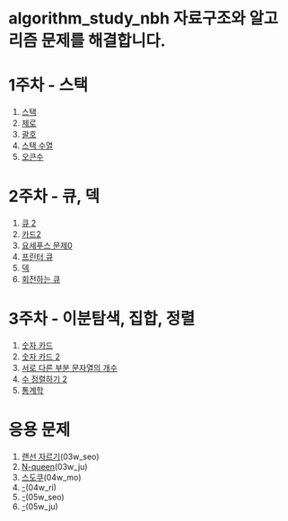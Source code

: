 algorithm_study_nbh
자료구조와 알고리즘 문제를 해결합니다.
===
# 1주차 - 스택
  01. [스택](https://www.acmicpc.net/problem/10828)
  02. [제로](https://www.acmicpc.net/problem/10773)
  03. [괄호](https://www.acmicpc.net/problem/9012)
  04. [스택 수열](https://www.acmicpc.net/problem/1874)
  05. [오큰수](https://www.acmicpc.net/problem/17298)

# 2주차 - 큐, 덱
  01. [큐 2](https://www.acmicpc.net/problem/18258)
  02. [카드2](https://www.acmicpc.net/problem/2164)
  03. [요세푸스 문제0](https://www.acmicpc.net/problem/11866)
  04. [프린터 큐](https://www.acmicpc.net/problem/1966)
  05. [덱](https://www.acmicpc.net/problem/10866)
  06. [회전하는 큐](https://www.acmicpc.net/problem/1021)

# 3주차 - 이분탐색, 집합, 정렬
  01. [숫자 카드](https://www.acmicpc.net/problem/10815)
  02. [숫자 카드 2](https://www.acmicpc.net/problem/10816)
  03. [서로 다른 부분 문자열의 개수](https://www.acmicpc.net/problem/11478)
  04. [수 정렬하기 2](https://www.acmicpc.net/problem/2751)
  05. [통계학](https://www.acmicpc.net/problem/2108)

# 응용 문제
  01. [랜선 자르기](https://www.acmicpc.net/problem/1654)(03w_seo)
  02. [N-queen](https://www.acmicpc.net/problem/9663)(03w_ju)
  03. [스도쿠](https://www.acmicpc.net/problem/2580)(04w_mo)
  04. [-](https://)(04w_ri)
  05. [-](https://)(05w_seo)
  06. [-](https://)(05w_ju)
  <!--07. [-](https://)(06w_mo)-->
  <!--08. [-](https://)(06w_ri)-->
  <!--09. [-](https://)(07w_seo)-->
  <!--10. [-](https://)(07w_ju)-->
  <!--11. [-](https://)(08w_mo)-->
  <!--12. [-](https://)(08w_ri)-->

